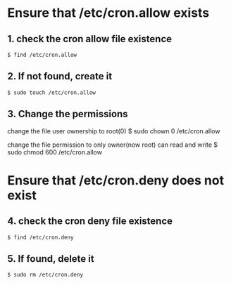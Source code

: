 # Ensure that /etc/cron.allow exists

## 1. check the cron allow file existence
    $ find /etc/cron.allow

## 2. If not found, create it
    $ sudo touch /etc/cron.allow

## 3. Change the permissions
change the file user ownership to root(0)
    $ sudo chown 0 /etc/cron.allow

change the file permission to only owner(now root) can read and write
    $ sudo chmod 600 /etc/cron.allow

# Ensure that /etc/cron.deny does not exist

## 4. check the cron deny file existence
    $ find /etc/cron.deny

## 5. If found, delete it
    $ sudo rm /etc/cron.deny
